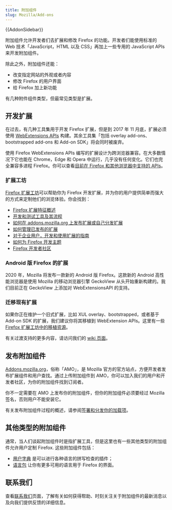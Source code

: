 ```yaml
---
title: 附加组件
slug: Mozilla/Add-ons
---
```


{{AddonSidebar}}

附加组件允许开发者们去扩展和修改 Firefox 的功能。开发者们能使用标准的 Web 技术「JavaScript，HTML 以及 CSS」再加上一些专用的 JavaScript APIs 来开发附加组件。

除此之外，附加组件还能：

- 改变指定网站的外观或者内容
- 修改 Firefox 的用户界面
- 给 Firefox 加上新功能

有几种附件组件类型，但最常见类型是扩展。

## 开发扩展

在过去，有几种工具集用于开发 Firefox 扩展，但是到 2017 年 11 月底，扩展必须使用 [WebExtensions APIs](/zh-CN/docs/Add-ons/WebExtensions) 构建。其余工具集「包括 overlay add-ons、bootstrapped add-ons 和 Add-on SDK」将会同时被废弃。

使用 Firefox WebExtensions APIs 编写的扩展设计为跨浏览器兼容。在大多数情况下它也能在 Chrome，Edge 和 Opera 中运行，几乎没有任何变化。它们也完全兼容多进程 Firefox。你可以查看[目前在 Firefox 和其他浏览器中支持的 APIs](/zh-CN/Add-ons/WebExtensions/Browser_support_for_JavaScript_APIs)。

### 扩展工坊

[Firefox 扩展工坊](https://extensionworkshop.com)可以帮助你为 Firefox 开发扩展，并为你的用户提供简单而强大的方式来定制他们的浏览体验。你会找到：

- [Firefox 扩展特征概述](https://extensionworkshop.com/#about)
- [开发和测试工具及其流程](https://extensionworkshop.com/documentation/develop/)
- [如何在 addons.mozilla.org 上发布扩展或自己分发扩展](https://extensionworkshop.com/documentation/publish/)
- [如何管理已发布的扩展](https://extensionworkshop.com/documentation/manage/)
- [对于企业用户，开发和使用扩展的指南](https://extensionworkshop.com/documentation/enterprise/)
- [如何为 Firefox 开发主题](https://extensionworkshop.com/documentation/themes/)
- [Firefox 开发者社区](https://extensionworkshop.com/community/)

### Android 版 Firefox 的扩展

2020 年，Mozilla 将发布一款新的 Android 版 Firefox。这款新的 Android 高性能浏览器是使用 Mozilla 的移动浏览器引擎 GeckoView 从头开始重新构建的。我们目前正在 GeckoView 上添加对 WebExtensionsAPI 的支持。

### 迁移现有扩展

如果你正在维护一个旧式扩展，比如 XUL overlay、bootstrapped，或者基于 Add-on SDK 的扩展，我们建议你将其移植到 WebExtension APIs。这里有一些 [Firefox 扩展工坊中的移植资源](https://extensionworkshop.com/documentation/develop/porting-a-legacy-firefox-extension/)。

有关过渡支持的更多内容，请访问我们的 [wiki 页面](https://wiki.mozilla.org/Add-ons/developer/communication)。

## 发布附加组件

[Addons.mozilla.org](https://addons.mozilla.org)，俗称「AMO」，是 Mozilla 官方的官方站点，方便开发者发布扩展组件和用户查找。通过上传附加组件到 AMO，你可以加入我们的用户和开发者社区，为你的附加组件找到订阅者。

你不一定需要在 AMO 上发布你的附加组件，但你的附加组件必须要经过 Mozilla 签名，否则用户不能安装它。

有关发布附加组件过程的概述，请参阅[签署和分发你的加载项](https://extensionworkshop.com/documentation/publish/signing-and-distribution-overview/)。

## 其他类型的附加组件

通常，当人们谈起附加组件时是指扩展工具，但是这里也有一些其他类型的附加组件允许用户定制 Firefox. 这些附加组件包括：

- [用户字典](/zh-CN/docs/Mozilla/Creating_a_spell_check_dictionary_add-on) 是可以进行各种语言的拼写检查的插件；
- [语言包](https://support.mozilla.org/kb/use-firefox-interface-other-languages-language-pack) 让你有更多可用的语言用于 Firefox 的界面。

## 联系我们

查看[联系我们](/zh-CN/docs/Mozilla/Add-ons/Contact_us)页面，了解有关如何获得帮助、时刻关注关于附加组件的最新消息以及向我们提供反馈的详细信息。
